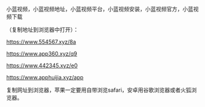 小蓝视频，小蓝视频地址，小蓝视频平台，小蓝视频安装，小蓝视频官方，小蓝视频下载


（复制地址到浏览器中打开）：

https://www.554567.xyz/8a

https://www.app360.xyz/q9

https://www.442345.xyz/e0

https://www.apphuijia.xyz/app

复制网址到浏览器，苹果一定要用自带浏览safari，安卓用谷歌浏览器或者火狐浏览器。
